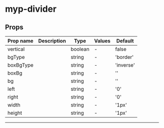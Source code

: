 # myp-divider

## Props

| Prop name | Description | Type    | Values | Default   |
| --------- | ----------- | ------- | ------ | --------- |
| vertical  |             | boolean | -      | false     |
| bgType    |             | string  | -      | 'border'  |
| boxBgType |             | string  | -      | 'inverse' |
| boxBg     |             | string  | -      | ''        |
| bg        |             | string  | -      | ''        |
| left      |             | string  | -      | '0'       |
| right     |             | string  | -      | '0'       |
| width     |             | string  | -      | '1px'     |
| height    |             | string  | -      | '1px'     |

---
